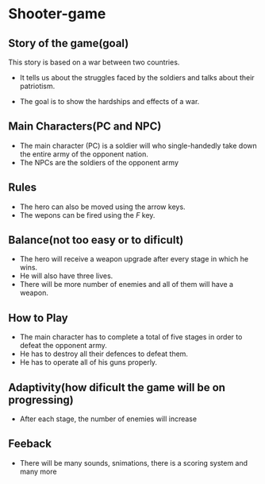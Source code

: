 # Shooter-game

## Story of the game(goal)
This story is based on a war between two countries.
* It tells us about the struggles faced by the soldiers 
  and talks about their patriotism.
  
* The goal is to show the hardships and effects of a war.

## Main Characters(PC and NPC)
* The main character (PC) is a soldier will who single-handedly take down the entire army of the opponent nation.
* The NPCs are the soldiers of the opponent army

## Rules
* The hero can also be moved using the arrow keys. 
* The wepons can be fired using the *F* key.

## Balance(not too easy or to dificult)
* The hero will receive a weapon upgrade after every stage in which he wins.
* He will also have three lives.
* There will be more number of enemies and all of them will have a weapon.

## How to Play
* The main character has to complete a total of five stages in order to defeat the opponent army.
* He has to destroy all their defences to defeat them.
* He has to operate all of his guns properly.

## Adaptivity(how dificult the game will be on progressing)
* After each stage, the number of enemies will increase

## Feeback
* There will be many sounds, snimations, there is a scoring system and many more